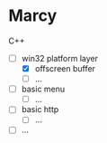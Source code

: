 # Marcy
C++
- [ ] win32 platform layer
	- [x] offscreen buffer
	- [ ] ...
- [ ] basic menu
	- [ ] ...
- [ ] basic http
	- [ ] ...
- [ ] ...